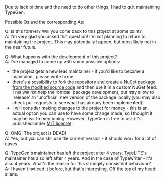 Due to lack of time and the need to do other things, I had to quit maintaining TypeGen.

Possible Qs and the corresponding As:

Q: Is this forever? Will you come back to this project at some point?\
A: I'm very glad you asked that question! I'm not planning to return to maintaining the project. This may potentially happen, but most likely not in the near future.

Q: What happens with the development of this project?\
A: I've managed to come up with some possible options:
- the project gets a new lead maintainer - if you'd like to become a maintainer, please write to me.
- there's a possibility to fork the repository and create a [NuGet package from the modified source code](https://github.com/jburzynski/TypeGen/blob/master/docs/how-to-create-nuget-from-source.md) and then use it in a custom NuGet feed. This will not help the 'official' package development, but may allow to 'release' an 'unofficial' new version of the package locally (you may also check pull requests to see what has already been implemented).
- I will consider making changes to the project for money - this is an actual option you can use to have some change made, so I thought it may be worth mentioning. However, TypeGen is free to use (it's published under [MIT license](https://github.com/jburzynski/TypeGen/blob/master/LICENSE)).

Q: OMG! The project is DEAD!\
A: Yes, but you can still use the current version - it should work for a lot of cases.

Q: TypeGen's maintainer has left the project after 4 years. TypeLITE's maintainer has also left after 4 years. And in the case of TypeWriter - it's also 4 years. What's the reason for this strangely consistent behaviour?\
A: I haven't noticed it before, but that's interesting. Off the top of my head: aliens.